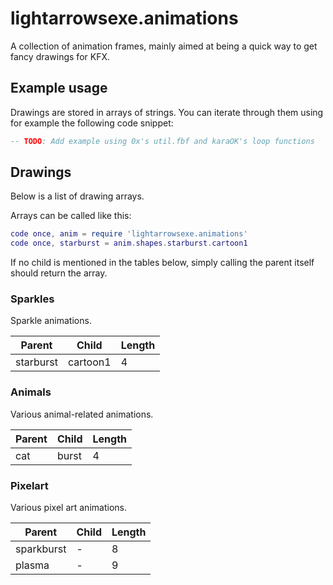 # lightarrowsexe.animations

A collection of animation frames,
mainly aimed at
being a quick way
to get fancy drawings
for KFX.

## Example usage

Drawings are stored in arrays of strings.
You can iterate through them
using for example
the following code snippet:

```lua
-- TODO: Add example using 0x's util.fbf and karaOK's loop functions
```

## Drawings

Below is a list of drawing arrays.

Arrays can be called like this:

```lua
code once, anim = require 'lightarrowsexe.animations'
code once, starburst = anim.shapes.starburst.cartoon1
```

If no child is mentioned
in the tables below,
simply calling the parent itself
should return the array.

### Sparkles

Sparkle animations.

| Parent    | Child    | Length |
| --------- | -------- | ------ |
| starburst | cartoon1 | 4      |

### Animals

Various animal-related animations.

| Parent | Child | Length |
| ------ | ----- | ------ |
| cat    | burst | 4      |

### Pixelart

Various pixel art animations.

| Parent     | Child | Length |
| ---------- | ----- | ------ |
| sparkburst | -     | 8      |
| plasma     | -     | 9      |
